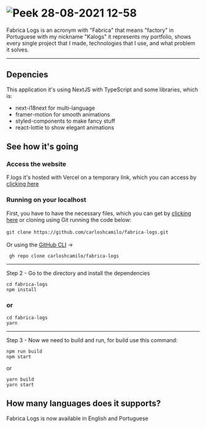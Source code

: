 # ![Peek 28-08-2021 12-58](https://user-images.githubusercontent.com/68122899/131223717-7753641b-8799-45a4-b114-484857eed2fe.gif)

Fabrica Logs is an acronym with "Fabrica" that means "factory" in Portuguese with my nickname "Kalogs" it represents my portfolio, shows every single project that I made, technologies that I use, and what problem it solves.

<hr>

## Depencies

This application it's using NextJS with TypeScript and some libraries, which is:

- next-i18next for multi-language
- framer-motion for smooth animations
- styled-components to make fancy stuff
- react-lottie to show elegant animations

## See how it's going

### Access the website

F.logs it's hosted with Vercel on a temporary link, which you can access by <a href="https://fabrica-logs-sepia.vercel.app" target="_blank">clicking here</a>

### Running on your localhost

First, you have to have the necessary files, which you can get by [clicking here](https://github.com/carloshcamilo/fabrica-logs/archive/refs/heads/main.zip) or cloning using Git running the code below:
<br>
<br>
`git clone https://github.com/carloshcamilo/fabrica-logs.git`
<br>
<br>
Or using the [GitHub CLI](https://cli.github.com/) ->

` gh repo clone carloshcamilo/fabrica-logs`

<hr>
Step 2 - Go to the directory and install the dependencies

```
cd fabrica-logs
npm install
```

### or

```
cd fabrica-logs
yarn
```

<hr>
Step 3 - Now we need to build and run, for build use this command: <br>

```
npm run build
npm start
```

or

```
yarn build
yarn start
```

## How many languages does it supports?

Fabrica Logs is now available in English and Portuguese
